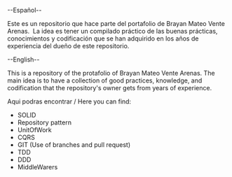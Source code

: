 --Español--

Este es un repositorio que hace parte del portafolio de Brayan Mateo Vente Arenas. 
La idea es tener un compilado práctico de las buenas prácticas, conocimientos y codificación que se han adquirido en los años de experiencia del dueño de este repositorio. 

--English--

This is a repository of the protafolio of Brayan Mateo Vente Arenas.
The main idea is to have a collection of good practices, knowledge, and codification that the repository's owner gets from years of experience.

Aqui podras encontrar / Here you can find:
- SOLID
- Repository pattern
- UnitOfWork
- CQRS
- GIT (Use of branches and pull request)
- TDD
- DDD
- MiddleWarers
